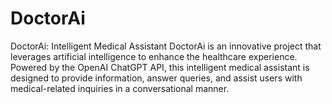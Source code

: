 # DoctorAi
DoctorAi: Intelligent Medical Assistant  DoctorAi is an innovative project that leverages artificial intelligence to enhance the healthcare experience. Powered by the OpenAI ChatGPT API, this intelligent medical assistant is designed to provide information, answer queries, and assist users with medical-related inquiries in a conversational manner.
